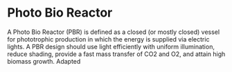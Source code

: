 # Photo Bio Reactor
A Photo Bio Reactor (PBR) is defined as a closed (or mostly closed) vessel for phototrophic production in which the energy is supplied via electric lights. A PBR design should use light efficiently with uniform illumination, reduce shading, provide a fast mass
transfer of CO2 and O2, and attain high biomass growth. Adapted
